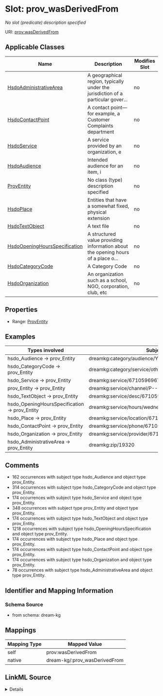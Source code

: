 

# Slot: prov_wasDerivedFrom


_No slot (predicate) description specified_





URI: [prov:wasDerivedFrom](http://www.w3.org/ns/prov#wasDerivedFrom)



<!-- no inheritance hierarchy -->





## Applicable Classes

| Name | Description | Modifies Slot |
| --- | --- | --- |
| [HsdoAdministrativeArea](../classes/HsdoAdministrativeArea.md) | A geographical region, typically under the jurisdiction of a particular gover... |  no  |
| [HsdoContactPoint](../classes/HsdoContactPoint.md) | A contact point&#x2014;for example, a Customer Complaints department |  no  |
| [HsdoService](../classes/HsdoService.md) | A service provided by an organization, e |  no  |
| [HsdoAudience](../classes/HsdoAudience.md) | Intended audience for an item, i |  no  |
| [ProvEntity](../classes/ProvEntity.md) | No class (type) description specified |  no  |
| [HsdoPlace](../classes/HsdoPlace.md) | Entities that have a somewhat fixed, physical extension |  no  |
| [HsdoTextObject](../classes/HsdoTextObject.md) | A text file |  no  |
| [HsdoOpeningHoursSpecification](../classes/HsdoOpeningHoursSpecification.md) | A structured value providing information about the opening hours of a place o... |  no  |
| [HsdoCategoryCode](../classes/HsdoCategoryCode.md) | A Category Code |  no  |
| [HsdoOrganization](../classes/HsdoOrganization.md) | An organization such as a school, NGO, corporation, club, etc |  no  |







## Properties

* Range: [ProvEntity](../classes/ProvEntity.md)






## Examples

| Types involved | Subject | Predicate | Object |
| --- | --- | --- | --- |
| hsdo_Audience → prov_Entity | dreamkg:category/audience/YoungAdults | prov:wasDerivedFrom | dreamkg:file/IJCAI/mappings/ontology.obda |
| hsdo_CategoryCode → prov_Entity | dreamkg:category/service/other/WeatherRelief | prov:wasDerivedFrom | dreamkg:file/IJCAI/mappings/ontology.obda |
| hsdo_Service → prov_Entity | dreamkg:service/6710596967858176 | prov:wasDerivedFrom | dreamkg:file/IJCAI/mappings/ontology.obda |
| prov_Entity → prov_Entity | dreamkg:service/channel/P--6710596967858176 | prov:wasDerivedFrom | dreamkg:file/IJCAI/mappings/ontology.obda |
| hsdo_TextObject → prov_Entity | dreamkg:service/desc/6710596967858176 | prov:wasDerivedFrom | dreamkg:file/IJCAI/mappings/ontology.obda |
| hsdo_OpeningHoursSpecification → prov_Entity | dreamkg:service/hours/wednesday/6710596967858176 | prov:wasDerivedFrom | dreamkg:file/IJCAI/mappings/ontology.obda |
| hsdo_Place → prov_Entity | dreamkg:service/location/6710596967858176 | prov:wasDerivedFrom | dreamkg:file/IJCAI/mappings/ontology.obda |
| hsdo_ContactPoint → prov_Entity | dreamkg:service/phone/6710596967858176 | prov:wasDerivedFrom | dreamkg:file/IJCAI/mappings/ontology.obda |
| hsdo_Organization → prov_Entity | dreamkg:service/provider/6710596967858176 | prov:wasDerivedFrom | dreamkg:file/IJCAI/mappings/ontology.obda |
| hsdo_AdministrativeArea → prov_Entity | dreamkg:zip/19320 | prov:wasDerivedFrom | dreamkg:file/IJCAI/mappings/ontology.obda |


## Comments

* 162 occurrences with subject type hsdo_Audience and object type prov_Entity.
* 314 occurrences with subject type hsdo_CategoryCode and object type prov_Entity.
* 174 occurrences with subject type hsdo_Service and object type prov_Entity.
* 348 occurrences with subject type prov_Entity and object type prov_Entity.
* 174 occurrences with subject type hsdo_TextObject and object type prov_Entity.
* 1218 occurrences with subject type hsdo_OpeningHoursSpecification and object type prov_Entity.
* 174 occurrences with subject type hsdo_Place and object type prov_Entity.
* 174 occurrences with subject type hsdo_ContactPoint and object type prov_Entity.
* 174 occurrences with subject type hsdo_Organization and object type prov_Entity.
* 78 occurrences with subject type hsdo_AdministrativeArea and object type prov_Entity.

## Identifier and Mapping Information







### Schema Source


* from schema: dream-kg




## Mappings

| Mapping Type | Mapped Value |
| ---  | ---  |
| self | prov:wasDerivedFrom |
| native | dream-kg/:prov_wasDerivedFrom |




## LinkML Source

<details>
```yaml
name: prov_wasDerivedFrom
description: No slot (predicate) description specified
comments:
- 162 occurrences with subject type hsdo_Audience and object type prov_Entity.
- 314 occurrences with subject type hsdo_CategoryCode and object type prov_Entity.
- 174 occurrences with subject type hsdo_Service and object type prov_Entity.
- 348 occurrences with subject type prov_Entity and object type prov_Entity.
- 174 occurrences with subject type hsdo_TextObject and object type prov_Entity.
- 1218 occurrences with subject type hsdo_OpeningHoursSpecification and object type
  prov_Entity.
- 174 occurrences with subject type hsdo_Place and object type prov_Entity.
- 174 occurrences with subject type hsdo_ContactPoint and object type prov_Entity.
- 174 occurrences with subject type hsdo_Organization and object type prov_Entity.
- 78 occurrences with subject type hsdo_AdministrativeArea and object type prov_Entity.
examples:
- description: hsdo_Audience → prov_Entity
  object:
    example_object: dreamkg:file/IJCAI/mappings/ontology.obda
    example_object_type: prov_Entity
    example_predicate: prov:wasDerivedFrom
    example_subject: dreamkg:category/audience/YoungAdults
    example_subject_type: hsdo_Audience
- description: hsdo_CategoryCode → prov_Entity
  object:
    example_object: dreamkg:file/IJCAI/mappings/ontology.obda
    example_object_type: prov_Entity
    example_predicate: prov:wasDerivedFrom
    example_subject: dreamkg:category/service/other/WeatherRelief
    example_subject_type: hsdo_CategoryCode
- description: hsdo_Service → prov_Entity
  object:
    example_object: dreamkg:file/IJCAI/mappings/ontology.obda
    example_object_type: prov_Entity
    example_predicate: prov:wasDerivedFrom
    example_subject: dreamkg:service/6710596967858176
    example_subject_type: hsdo_Service
- description: prov_Entity → prov_Entity
  object:
    example_object: dreamkg:file/IJCAI/mappings/ontology.obda
    example_object_type: prov_Entity
    example_predicate: prov:wasDerivedFrom
    example_subject: dreamkg:service/channel/P--6710596967858176
    example_subject_type: prov_Entity
- description: hsdo_TextObject → prov_Entity
  object:
    example_object: dreamkg:file/IJCAI/mappings/ontology.obda
    example_object_type: prov_Entity
    example_predicate: prov:wasDerivedFrom
    example_subject: dreamkg:service/desc/6710596967858176
    example_subject_type: hsdo_TextObject
- description: hsdo_OpeningHoursSpecification → prov_Entity
  object:
    example_object: dreamkg:file/IJCAI/mappings/ontology.obda
    example_object_type: prov_Entity
    example_predicate: prov:wasDerivedFrom
    example_subject: dreamkg:service/hours/wednesday/6710596967858176
    example_subject_type: hsdo_OpeningHoursSpecification
- description: hsdo_Place → prov_Entity
  object:
    example_object: dreamkg:file/IJCAI/mappings/ontology.obda
    example_object_type: prov_Entity
    example_predicate: prov:wasDerivedFrom
    example_subject: dreamkg:service/location/6710596967858176
    example_subject_type: hsdo_Place
- description: hsdo_ContactPoint → prov_Entity
  object:
    example_object: dreamkg:file/IJCAI/mappings/ontology.obda
    example_object_type: prov_Entity
    example_predicate: prov:wasDerivedFrom
    example_subject: dreamkg:service/phone/6710596967858176
    example_subject_type: hsdo_ContactPoint
- description: hsdo_Organization → prov_Entity
  object:
    example_object: dreamkg:file/IJCAI/mappings/ontology.obda
    example_object_type: prov_Entity
    example_predicate: prov:wasDerivedFrom
    example_subject: dreamkg:service/provider/6710596967858176
    example_subject_type: hsdo_Organization
- description: hsdo_AdministrativeArea → prov_Entity
  object:
    example_object: dreamkg:file/IJCAI/mappings/ontology.obda
    example_object_type: prov_Entity
    example_predicate: prov:wasDerivedFrom
    example_subject: dreamkg:zip/19320
    example_subject_type: hsdo_AdministrativeArea
from_schema: dream-kg
rank: 1000
slot_uri: prov:wasDerivedFrom
alias: prov_wasDerivedFrom
domain_of:
- hsdo_AdministrativeArea
- hsdo_Audience
- hsdo_CategoryCode
- hsdo_ContactPoint
- hsdo_OpeningHoursSpecification
- hsdo_Organization
- hsdo_Place
- hsdo_Service
- hsdo_TextObject
- prov_Entity
range: prov_Entity

```
</details>